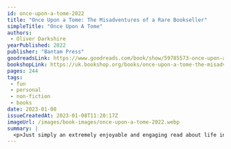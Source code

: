 ```yaml
---
id: once-upon-a-tome-2022
title: "Once Upon a Tome: The Misadventures of a Rare Bookseller"
simpleTitle: "Once Upon A Tome"
authors:
 - Oliver Darkshire
yearPublished: 2022
publisher: "Bantam Press"
goodreadsLink: https://www.goodreads.com/book/show/59785573-once-upon-a-tome
bookshopLink: https://uk.bookshop.org/books/once-upon-a-tome-the-misadventures-of-a-rare-bookseller-9781787636040/9781787636040
pages: 244
tags:
 - fun
 - personal
 - non-fiction
 - books
date: 2023-01-08
issueCreatedAt: 2023-01-08T11:20:17Z
imageUrl: /images/book-images/once-upon-a-tome-2022.webp
summary: |
  <p>Just simply an extremely enjoyable and engaging read about life in a bookshop :) I loved it; I've been reading a few of these "real-life bookshop" stories, to get a sense of what it might be like to work in one, and I think this story is particularly interesting because of the history associated with this particular bookshop, and of course the author is just a great story teller. Highly recommended if you want to get a sense of the magic that it could be, to work in a rare bookshop!</p>
---
```


